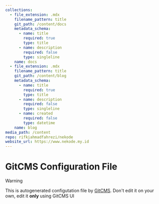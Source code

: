 ```yaml
---
collections:
  - file_extension: .mdx
    filename_pattern: title
    git_path: /content/docs
    metadata_schema:
      - name: title
        required: true
        type: title
      - name: description
        required: false
        type: singleline
    name: docs
  - file_extension: .mdx
    filename_pattern: title
    git_path: /content/blog
    metadata_schema:
      - name: title
        required: true
        type: title
      - name: description
        required: false
        type: singleline
      - name: created
        required: false
        type: datetime
    name: blog
media_path: /content
repo: rifkiahmadfahrezi/nekode
website_url: https://www.nekode.my.id
---
```

# GitCMS Configuration File
> [!WARNING]
> This is autogenerated configutation file by [GitCMS](https://gitcms.blog). Don't edit it on your own, edit it **only** using GitCMS UI
